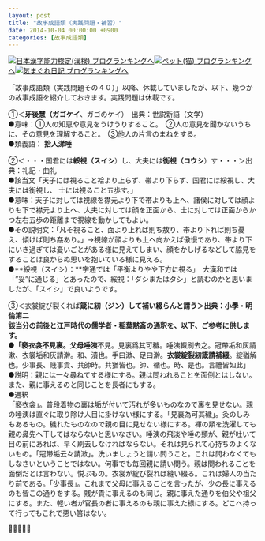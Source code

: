 ```yaml
---
layout: post
title: "故事成語類（実践問題・補習）"
date: 2014-10-04 00:00:00 +0900
categories: [故事成語類]
---
```


[![](/syuusyuu9701/assets/images/故事成語類（実践問題・補習）-br_c_3028_1.gif)](http://blog.with2.net/link.php?1659096:3028 "日本漢字能力検定(漢検) ブログランキングへ")[日本漢字能力検定(漢検) ブログランキングへ](http://blog.with2.net/link.php?1659096:3028)[![](/syuusyuu9701/assets/images/故事成語類（実践問題・補習）-br_c_1348_1.gif)](http://blog.with2.net/link.php?1659096:1348 "ペット(猫) ブログランキングへ")[ペット(猫) ブログランキングへ](http://blog.with2.net/link.php?1659096:1348)[![](/syuusyuu9701/assets/images/故事成語類（実践問題・補習）-br_c_9257_1.gif)](http://blog.with2.net/link.php?1659096:9257 "気まぐれ日記 ブログランキングへ")[気まぐれ日記 ブログランキングへ](http://blog.with2.net/link.php?1659096:9257)  
  
「故事成語類（実践問題その４０）」以降、休載していましたが、以下、幾つかの故事成語を紹介しておきます。実践問題は休載です。  
  
①＜**牙後慧（ガゴケイ**、ガゴのケイ）　出典：世説新語（文学）  
●意味：①人の知恵や意見をうけうりすること。　②人の意見を聞かないうちに、その意見を理解すること。　③他人の片言のまねをする。  
●類義語： **拾人涕唾**  
  
②＜・・・国君には**綏視（スイシ**）し、大夫には**衡視（コウシ**）す・・・＞出典：礼記・曲礼  
●該当文「天子には視ること袷より上らず、帯より下らず、国君には綏視し、大夫には衡視し、 士には視ること五歩す。」  
●意味：天子に対しては視線を襟元より下で帯よりも上へ、諸侯に対しては顔よりも下で襟元より上へ、大夫に対しては顔を正面から、士に対しては正面からかつ左右五歩の距離まで視線を動かしてもよい。  
●その説明文：「凡そ視ること、面より上れば則ち敖り、帯より下れば則ち憂え、傾けば則ち姦あり。」→視線が顔よりも上へ向かえば傲慢であり、帯より下にいき過ぎては憂いごとがある様に見えてしまい、顔をかしげるなどして脇見をすることは良からぬ思いを抱いている様に見える。  
●**綏視（スイシ）：**字通では「平衡よりやや下方に視る」　大漢和では「”妥”に通じる」とあったので、綏視：「ダシまたはタシ」と読むのかと思いましたが、「スイシ」で良いようです。  
  
③＜衣裳綻び裂くれば**箴に紉（ジン）**して補い綴らんと請う＞出典：小學・明倫第二  
該当分の前後と江戸時代の儒学者・稲葉黙斎の通釈を、以下、ご参考に供します。  
●「**褻衣衾**不見裏。父母**唾洟**不見。見裏爲其可穢。唾洟輙刷去之。冠帶垢和灰請漱、衣裳垢和灰請澣。和、漬也。手曰漱、足曰澣。**衣裳綻裂紉箴請補綴**。綻猶解也。少事長、賤事貴、共帥時。共猶皆也。帥、循也。時、是也。言禮皆如此」  
●説明：親には一々尋ねてする様にする。親は問われることを面倒とはしない。また、親に事えるのと同じことを長者にもする。  
●通釈  
「褻衣衾」。普段着物の裏は垢が付いて汚れが多いものなので裏を見せない。親の唾洟は直ぐに取り除け人目に掛けない様にする。「見裏為可其穢」。灸のしみもあるもの。穢れたものなので親の目に見せない様にする。褌の類を洗濯しても親の鼻先へ干してはならないと思いなさい。唾洟の飛淡や唾の類が、親が吐いて目の前にあれば、早く刷去しなければならない。それは見られて心持ちのよくないもの。「冠帯垢云々請漱」。洗いましょうと請い問うこと。これは問わなくてもしなさいということではない。何事でも毎回親に請い問う。親は問われることを面倒だとは言わない。悦ぶもの。衣裳が綻び裂れば縫い綴る。これは婦人の当たり前である。「少事長」。これまで父母に事えることを言ったが、少の長に事えるのも皆この通りをする。賎が貴に事えるのも同じ。親に事えた通りを伯父や祖父にする。また、軽い者が官長の者に事えるのも親に事えた様にする。どこへ持って行ってもこれで悪い筈はない。  
  
👋👋👋👋👋  